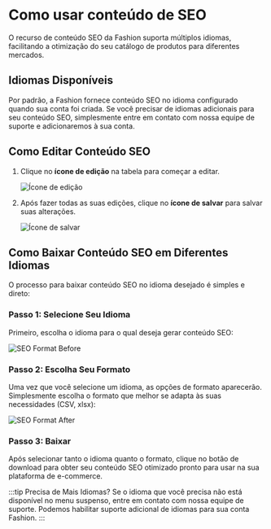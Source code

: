 # Como usar conteúdo de SEO

O recurso de conteúdo SEO da Fashion suporta múltiplos idiomas, facilitando a otimização do seu catálogo de produtos para diferentes mercados.

## Idiomas Disponíveis

Por padrão, a Fashion fornece conteúdo SEO no idioma configurado quando sua conta foi criada. Se você precisar de idiomas adicionais para seu conteúdo SEO, simplesmente entre em contato com nossa equipe de suporte e adicionaremos à sua conta.

## Como Editar Conteúdo SEO

1. Clique no **ícone de edição** na tabela para começar a editar.

   ![Ícone de edição](/img/tela1-seo.png)

2. Após fazer todas as suas edições, clique no **ícone de salvar** para salvar suas alterações.

   ![Ícone de salvar](/img/tela2-seo.png)

## Como Baixar Conteúdo SEO em Diferentes Idiomas

O processo para baixar conteúdo SEO no idioma desejado é simples e direto:

### Passo 1: Selecione Seu Idioma

Primeiro, escolha o idioma para o qual deseja gerar conteúdo SEO:

![SEO Format Before](/img/seo-format-before.png)

### Passo 2: Escolha Seu Formato

Uma vez que você selecione um idioma, as opções de formato aparecerão. Simplesmente escolha o formato que melhor se adapta às suas necessidades (CSV, xlsx):

![SEO Format After](/img/seo-format-after.png)

### Passo 3: Baixar

Após selecionar tanto o idioma quanto o formato, clique no botão de download para obter seu conteúdo SEO otimizado pronto para usar na sua plataforma de e-commerce.

:::tip Precisa de Mais Idiomas?
Se o idioma que você precisa não está disponível no menu suspenso, entre em contato com nossa equipe de suporte. Podemos habilitar suporte adicional de idiomas para sua conta Fashion.
:::
